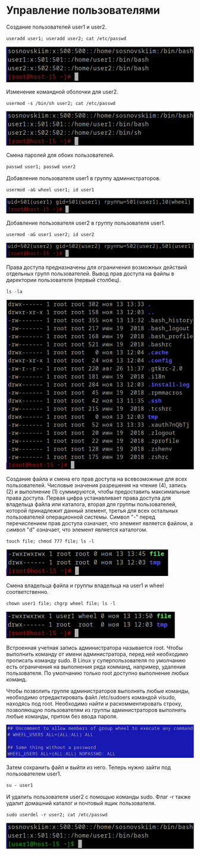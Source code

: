 # Управление пользователями
Создание пользователей user1 и user2.
```md
useradd user1; useradd user2; cat /etc/passwd
```
![1.png](/solutions/task2_1/screenshots/1.png)

Изменение командной оболочки для user2.
```md
usermod -s /bin/sh user2; cat /etc/passwd
```
![2.png](/solutions/task2_1/screenshots/2.png)

Смена паролей для обоих пользователей.
```md
passwd user1; passwd user2
```
Добавление пользователя user1 в группу администраторов.
```md
usermod -aG wheel user1; id user1
```
![3.png](/solutions/task2_1/screenshots/3.png)

Добавление пользователя user2 в группу пользователя user1.
```md
usermod -aG user1 user2; id user2
```
![4.png](/solutions/task2_1/screenshots/4.png)

Права доступа предназначены для ограничения возможных действий отдельных групп пользователей.
Вывод прав доступа на файлы в директории пользователя (первый столбец).
```md
ls -la
```
![5.png](/solutions/task2_1/screenshots/5.png)

Создание файла и смена его прав доступа на всевозможные для всех пользователей.
Числовые значения разрешения на чтение (4), запись (2) и выполнение (1)
суммируются, чтобы предоставить максимальные права доступа.
Первая цифра устанавливает права доступа для владельца файла или каталога,
вторая для группы пользователей, которой принадлежит данный элемент,
третья для всех остальных пользователей операционной системы.
Символ "-" перед перечислением прав доступа означает, что элемент является файлом,
а символ "d" означает, что элемент является каталогом.
```md
touch file; chmod 777 file; ls -l
```
![6.png](/solutions/task2_1/screenshots/6.png)

Смена владельца файла и группы владельца на user1 и wheel соответственно.
```md
chown user1 file; chgrp wheel file; ls -l
```
![9.png](/solutions/task2_1/screenshots/9.png)

Встроенная учетная запись администратора называется root.
Чтобы выполнить команду от имени администратора,
перед ней необходимо прописать команду sudo.
В Linux у суперпользователя по умолчанию есть ограничения
на выполнения ряда комманд, например, удаления пользователя.
По умолчанию только root доступно выполнение любых команд.

Чтобы позволить группе администраторов выполнять любые команды,
необходимо отредактировать файл /etc/sudoers командой visudo, находясь под root.
Необходимо найти и раскомментировать строку, позволяющую пользователям
из группы администраторов выполнять любые команды, притом без ввода пароля.

![7.png](/solutions/task2_1/screenshots/7.png)

Затем сохранить файл и выйти из него. Теперь нужно зайти под пользователем user1.
```md
su - user1
```
И удалить пользователя user2 с помощью команды sudo.
Флаг -r также удалит домашний каталог и почтовый ящик пользователя.
```md
sudo userdel -r user2; cat /etc/passwd
```
![8.png](/solutions/task2_1/screenshots/8.png)
